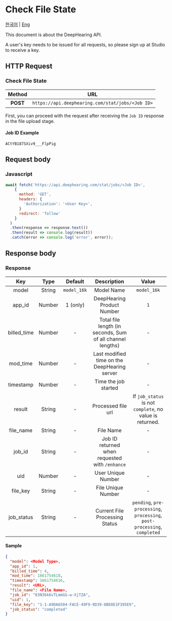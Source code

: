 # Check File State

[한국어](https://github.com/Deep-Hearing/dh-denoise-api/blob/main/JOB_STATUS/job-status-ko.md) | [Eng](https://github.com/Deep-Hearing/dh-denoise-api/blob/main/JOB_STATUS/job-status-en.md)

This document is about the DeepHearing API.

A user's key needs to be issued for all requests, so please sign up at Studio to receive a key.

## HTTP Request

### Check File State

|Method|URL|
|:--:|:-:|
|**POST**|```https://api.deephearing.com/stat/jobs/<Job ID>```|

First, you can proceed with the request after receiving the `Job ID` response in the file upload stage.

#### Job ID Example

```jsonc
ACtYB187SXiv9___FlpPig
```

## Request body
### Javascript
```javascript
await fetch('https://api.deephearing.com/stat/jobs/<Job ID>',
    {
      method: 'GET',
      headers: {
        'Authorization': '<User Key>',
      }
      redirect: 'follow'
    }
  )
  .then(response => response.text())
  .then(result => console.log(result))
  .catch(error => console.log('error', error));
```

## Response body

### Response
|Key|Type|Default|Description|Value|
|:-:|:-:|:-:|:-:|:-:|
|model|String|`model_16k`|Model Name|`model_16k`|
|app_id|Number|1 (only)|DeepHearing Product Number|`1`|
|billed_time|Number|-|Total file length (in seconds, Sum of all channel lengths)|-|
|mod_time|Number|-|Last modified time on the DeepHearing server|-|
|timestamp|Number|-|Time the job started|-|
|result|String|-|	Processed file url|If `job_status` is not `complete`, no value is returned.|
|file_name|String|-|File Name|-|
|job_id|String|-|Job ID returned when requested with `/enhance`|-|
|uid|Number|-|User Unique Number|-|
|file_key|String|-|File Unique Number|-|
|job_status|String|-|Current File Processing Status|`pending`, `pre-processing`, `processing`, `post-processing`, `completed`|

#### Sample
```json
{
  "model": <Model Type>,
  "app_id": 1,
  "billed_time": 4,
  "mod_time": 1661754618,
  "timestamp": 1661754616,
  "result": <URL>,
  "file_name": <File Name>,
  "job_id": "83N36k6vTLmmGG-w-XjTZA",
  "uid": 1,
  "file_key": "1-1-A9DA6504-FACE-49F9-9D39-8BE8E1F395E9",
  "job_status": "completed"
}
```